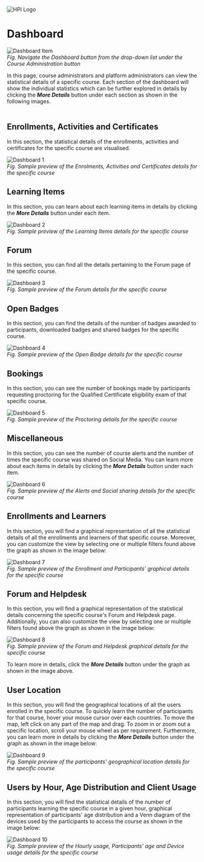 ![HPI Logo](../../../img/HPI_Logo.png)

# Dashboard

![Dashboard Item](../../../img/course_admin_items/dashboard.png)  
*Fig. Navigate the Dashboard button from the drop-down list under the Course Administration button*  

In this page, course administrators and platform administrators can view the statistical details of a specific course. Each section of the dashboard will show the individual statistics which can be further explored in details by clicking the ***More Details*** button under each section as shown in the following images.  
<br>  

## Enrollments, Activities and Certificates  

In this section, the statistical details of the enrollments, activities and certificates for the specific course are visualised.  

![Dashboard 1](../../../img/features/analytics/dashboard/dashboard_overview_1.png)  
*Fig. Sample preview of the Enrolments, Activities and Certificates details for the specific course*  

## Learning Items  

In this section, you can learn about each learning items in details by clicking the ***More Details*** button under each item.  

![Dashboard 2](../../../img/features/analytics/dashboard/dashboard_overview_2.png)  
*Fig. Sample preview of the Learning Items details for the specific course*  

## Forum  

In this section, you can find all the details pertaining to the Forum page of the specific course.  

![Dashboard 3](../../../img/features/analytics/dashboard/dashboard_overview_3.png)  
*Fig. Sample preview of the Forum details for the specific course*  

## Open Badges  

In this section, you can find the details of the number of badges awarded to participants, downloaded badges and shared badges for the specific course.  

![Dashboard 4](../../../img/features/analytics/dashboard/dashboard_overview_4.png)  
*Fig. Sample preview of the Open Badge details for the specific course*  

## Bookings  

In this section, you can see the number of bookings made by participants requesting proctoring for the Qualified Certificate eligibility exam of that specific course.  

![Dashboard 5](../../../img/features/analytics/dashboard/dashboard_overview_5.png)  
*Fig. Sample preview of the Proctoring details for the specific course*  

## Miscellaneous  

In this section, you can see the number of course alerts and the number of times the specific course was shared on Social Media. You can learn more about each items in details by clicking the ***More Details*** button under each item. 

![Dashboard 6](../../../img/features/analytics/dashboard/dashboard_overview_6.png)  
*Fig. Sample preview of the Alerts and Social sharing details for the specific course*  

## Enrollments and Learners  

In this section, you will find a graphical representation of all the statistical details of all the enrollments and learners of that specific course. Moreover, you can customize the view by selecting one or multiple filters found above the graph as shown in the image below:  

![Dashboard 7](../../../img/features/analytics/dashboard/dashboard_overview_7.png)  
*Fig. Sample preview of the Enrollment and Participants' graphical details for the specific course*  

## Forum and Helpdesk  

In this section, you will find a graphical representation of the statistical details concerning the specific course's Forum and Helpdesk page. Additionally, you can also customize the view by selecting one or multiple filters found above the graph as shown in the image below:  

![Dashboard 8](../../../img/features/analytics/dashboard/dashboard_overview_8.png)  
*Fig. Sample preview of the Forum and Helpdesk graphical details for the specific course*  

To learn more in details, click the ***More Details*** button under the graph as shown in the image above.  

## User Location  

In this section, you will find the geographical locations of all the users enrolled in the specific course. To quickly learn the number of participants for that course, hover your mouse cursor over each countries. To move the map, left click on any part of the map and drag. To zoom in or zoom out a specific location, scroll your mouse wheel as per requirement. Furthermore, you can learn more in details by clicking the ***More Details*** button under the graph as shown in the image below:   

![Dashboard 9](../../../img/features/analytics/dashboard/dashboard_overview_9.png)  
*Fig. Sample preview of the participants' geographical location details for the specific course*  

## Users by Hour, Age Distribution and Client Usage  

In this section, you will find the statistical details of the number of participants learning the specific course in a given hour, graphical representation of participants' age distribution and a Venn diagram of the devices used by the participants to access the course as shown in the image below:  

![Dashboard 10](../../../img/features/analytics/dashboard/dashboard_overview_10.png)  
*Fig. Sample preview of the Hourly usage, Participants' age and Device usage details for the specific course*